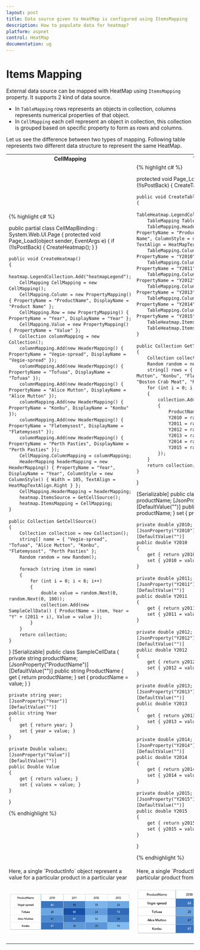 ```yaml
---
layout: post
title: Data source given to HeatMap is configured using ItemsMapping
description: How to populate data for heatmap?
platform: aspnet
control: HeatMap
documentation: ug
---
```

# Items Mapping

External data source can be mapped with HeatMap using `ItemsMapping` property. It supports 2 kind of data source.

* In `TableMapping` rows represents an objects in collection, columns represents numerical properties of that object.
* In `CellMapping` each cell represent an object in collection, this collection is grouped based on specific property to form as rows and columns.

Let us see the difference between two types of mapping. Following table represents two different data structure to represent the same HeatMap.

<table>
<tr>
 <th>CellMapping</th>
<th>TableMapping</th>
</tr>
<tr>
<td>
      
{% highlight c# %}

public partial class CellMapBinding : System.Web.UI.Page
{
    protected void Page_Load(object sender, EventArgs e)
    {
        if (!IsPostBack)
        {
            CreateHeatmap();
        }
    }

    public void CreateHeatmap()
    {
        heatmap.LegendCollection.Add("heatmapLegend");
        CellMapping CellMapping = new CellMapping();
        CellMapping.Column = new PropertyMapping() { PropertyName = "ProductName", DisplayName = "Product Name" };
        CellMapping.Row = new PropertyMapping() { PropertyName = "Year", DisplayName = "Year" };
        CellMapping.Value = new PropertyMapping() { PropertyName = "Value" };
        Collection columnMapping = new Collection();
        columnMapping.Add(new HeaderMapping() { PropertyName = "Vegie-spread", DisplayName = "Vegie-spread" });
        columnMapping.Add(new HeaderMapping() { PropertyName = "Tofuaa", DisplayName = "Tofuaa" });
        columnMapping.Add(new HeaderMapping() { PropertyName = "Alice Mutton", DisplayName = "Alice Mutton" });
        columnMapping.Add(new HeaderMapping() { PropertyName = "Konbu", DisplayName = "Konbu" });
        columnMapping.Add(new HeaderMapping() { PropertyName = "Fløtemysost", DisplayName = "Fløtemysost" });
        columnMapping.Add(new HeaderMapping() { PropertyName = "Perth Pasties", DisplayName = "Perth Pasties" });
        CellMapping.ColumnMapping = columnMapping;
        HeaderMapping headerMapping = new HeaderMapping() { PropertyName = "Year", DisplayName = "Year", ColumnStyle = new ColumnStyle() { Width = 105, TextAlign = HeatMapTextAlign.Right } };
        CellMapping.HeaderMapping = headerMapping;
        heatmap.ItemsSource = GetCellSource();
        heatmap.ItemsMapping = CellMapping;
    }

    public Collection GetCellSource()
    {
        Collection collection = new Collection();
        string[] name = { "Vegie-spread", "Tofuaa", "Alice Mutton", "Konbu", "Fløtemysost", "Perth Pasties" };
        Random random = new Random();

        foreach (string item in name)
        {
            for (int i = 0; i < 6; i++)
            {
                double value = random.Next(0, random.Next(0, 100));
                collection.Add(new SampleCellData() { ProductName = item, Year = "Y" + (2011 + i), Value = value });
            }
        }
        return collection;
    }
}
[Serializable]
public class SampleCellData
{
    private string productName;
    [JsonProperty("ProductName")]
    [DefaultValue("")]
    public string ProductName
    {
        get { return productName; }
        set { productName = value; }
    }

    private string year;
    [JsonProperty("Year")]
    [DefaultValue("")]
    public string Year
    {
        get { return year; }
        set { year = value; }
    }

    private Double valuex;
    [JsonProperty("Value")]
    [DefaultValue("")]
    public Double Value
    {
        get { return valuex; }
        set { valuex = value; }
    }
}

{% endhighlight %}
</td>
<td>
{% highlight c# %}

protected void Page_Load(object sender, EventArgs e)
{
    if (!IsPostBack)
    {
        CreateTableHeatmap();
    }
    
    public void CreateTableHeatmap()
    {
        TableHeatmap.LegendCollection.Add("TableHeatmapLegend");
        TableMapping TableMapping = new TableMapping();
        TableMapping.HeaderMapping = new HeaderMapping() { PropertyName = "ProductName", DisplayName = "Product Name", ColumnStyle = new ColumnStyle() { Width = 140, TextAlign = HeatMapTextAlign.Right } };
        TableMapping.ColumnMapping.Add(new HeaderMapping() { PropertyName = "Y2010", DisplayName = "Y2010" });
        TableMapping.ColumnMapping.Add(new HeaderMapping() { PropertyName = "Y2011", DisplayName = "Y2011" });
        TableMapping.ColumnMapping.Add(new HeaderMapping() { PropertyName = "Y2012", DisplayName = "Y2012" });
        TableMapping.ColumnMapping.Add(new HeaderMapping() { PropertyName = "Y2013", DisplayName = "Y2013" });
        TableMapping.ColumnMapping.Add(new HeaderMapping() { PropertyName = "Y2014", DisplayName = "Y2014" });
        TableMapping.ColumnMapping.Add(new HeaderMapping() { PropertyName = "Y2015", DisplayName = "Y2015" });
        TableHeatmap.ItemsMapping = TableMapping;
        TableHeatmap.ItemsSource = GetTableSource();
    }
    
    public Collection GetTableSource()
    {
        Collection collection = new Collection();
        Random random = new Random();
        string[] rows = { "Vegie-spread", "Tofuaa", "Alice Mutton", "Konbu", "Fløtemysost", "Perth Pasties", "Boston Crab Meat", "Raclette Courdavault" };
        for (int i = 0; i < 8; i++)
        {
            collection.Add(new SampleTableData()
            {
                ProductName = rows[i],
                Y2010 = random.Next(0, 100),
                Y2011 = random.Next(0, 100),
                Y2012 = random.Next(0, 100),
                Y2013 = random.Next(0, 100),
                Y2014 = random.Next(0, 100),
                Y2015 = random.Next(0, 100)
            });
        }
        return collection;
    }
}

[Serializable]
public class SampleTableData
{
    private string productName;
    [JsonProperty("ProductName")]
    [DefaultValue("")]
    public string ProductName
    {
        get { return productName; }
        set { productName = value; }
    }

    private double y2010;
    [JsonProperty("Y2010")]
    [DefaultValue("")]
    public double Y2010
    {
        get { return y2010; }
        set { y2010 = value; }
    }

    private double y2011;
    [JsonProperty("Y2011")]
    [DefaultValue("")]
    public double Y2011
    {
        get { return y2011; }
        set { y2011 = value; }
    }

    private double y2012;
    [JsonProperty("Y2012")]
    [DefaultValue("")]
    public double Y2012
    {
        get { return y2012; }
        set { y2012 = value; }
    }

    private double y2013;
    [JsonProperty("Y2013")]
    [DefaultValue("")]
    public double Y2013
    {
        get { return y2013; }
        set { y2013 = value; }
    }

    private double y2014;
    [JsonProperty("Y2014")]
    [DefaultValue("")]
    public double Y2014
    {
        get { return y2014; }
        set { y2014 = value; }
    }

    private double y2015;
    [JsonProperty("Y2015")]
    [DefaultValue("")]
    public double Y2015
    {
        get { return y2015; }
        set { y2015 = value; }
    }
}

{% endhighlight %}
</td>
</tr>
<tr>
<td>
Here, a single `ProductInfo` object represent a value for a particular product in a particular year
</td>
<td>
Here, a single `ProductInfo` object represents value for a particular product from year 2010 to 2015.	
</td>
</tr>
 
<tr>
<td>

![](Items-Mapping_images/ItemsMapping_img1.png)
</td>
<td>

![](Items-Mapping_images/ItemsMapping_img1.png)

</td>
</tr>
</table>